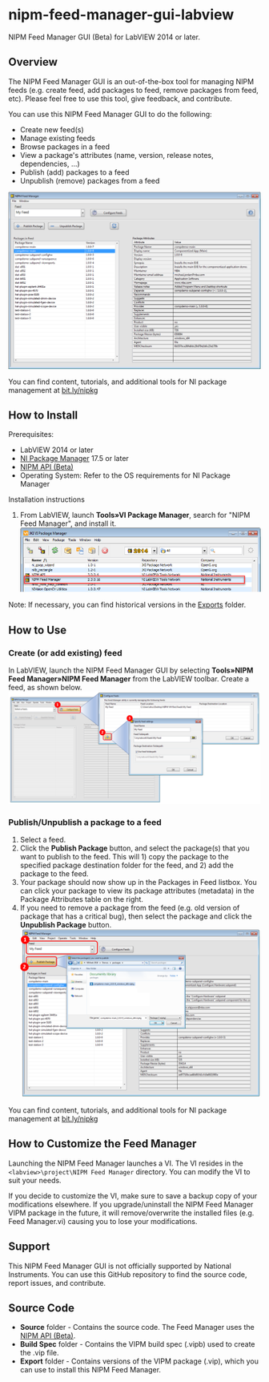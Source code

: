 # nipm-feed-manager-gui-labview
NIPM Feed Manager GUI (Beta) for LabVIEW 2014 or later.

## Overview
The NIPM Feed Manager GUI is an out-of-the-box tool for managing NIPM feeds (e.g. create feed, add packages to feed, remove packages from feed, etc).  Please feel free to use this tool, give feedback, and contribute.

You can use this NIPM Feed Manager GUI to do the following:
* Create new feed(s)
* Manage existing feeds
* Browse packages in a feed
* View a package's attributes (name, version, release notes, dependencies, ...)
* Publish (add) packages to a feed
* Unpublish (remove) packages from a feed

![alt text](images/nipm-feed-manager-gui-screenshot.png)

You can find content, tutorials, and additional tools for NI package management at [bit.ly/nipkg](http://bit.ly/nipkg)

## How to Install
Prerequisites:
* LabVIEW 2014 or later
* [NI Package Manager](http://www.ni.com/downloads/ni-package-manager) 17.5 or later
* [NIPM API (Beta)](https://github.com/allenh-ni/nipm-api-labview/tree/master/Exports)
* Operating System: Refer to the OS requirements for NI Package Manager

Installation instructions
1. From LabVIEW, launch **Tools»VI Package Manager**, search for "NIPM Feed Manager", and install it.
![alt text](images/nipm-feed-manager-on-vipm.png)

Note: If necessary, you can find historical versions in the [Exports](https://github.com/allenh-ni/nipm-feed-manager-gui-labview/tree/master/Exports) folder.

## How to Use
### Create (or add existing) feed
In LabVIEW, launch the NIPM Feed Manager GUI by selecting **Tools»NIPM Feed Manager»NIPM Feed Manager** from the LabVIEW toolbar.
Create a feed, as shown below.
![alt text](images/feed-manager-gui-create-new-feed-workflow.png)

### Publish/Unpublish a package to a feed
1. Select a feed.
2. Click the **Publish Package** button, and select the package(s) that you want to publish to the feed. This will 1) copy the package to the specified package destination folder for the feed, and 2) add the package to the feed.
3. Your package should now show up in the Packages in Feed listbox. You can click your package to view its package attributes (metadata) in the Package Attributes table on the right.
4. If you need to remove a package from the feed (e.g. old version of package that has a critical bug), then select the package and click the **Unpublish Package** button.
![alt text](images/feed-manager-gui-publish-feed-workflow.png)

You can find content, tutorials, and additional tools for NI package management at [bit.ly/nipkg](http://bit.ly/nipkg)

## How to Customize the Feed Manager
Launching the NIPM Feed Manager launches a VI. The VI resides in the `<labview>\project\NIPM Feed Manager` directory. You can modify the VI to suit your needs.

If you decide to customize the VI, make sure to save a backup copy of your modifications elsewhere.  If you upgrade/uninstall the NIPM Feed Manager VIPM package in the future, it will remove/overwrite the installed files (e.g. Feed Manager.vi) causing you to lose your modifications.

## Support
This NIPM Feed Manager GUI is not officially supported by National Instruments. You can use this GitHub repository to find the source code, report issues, and contribute.

## Source Code
* **Source** folder - Contains the source code.  The Feed Manager uses the [NIPM API (Beta)](https://github.com/allenh-ni/nipm-api-labview/tree/master/Exports).
* **Build Spec** folder - Contains the VIPM build spec (.vipb) used to create the .vip file.
* **Export** folder - Contains versions of the VIPM package (.vip), which you can use to install this NIPM Feed Manager.

